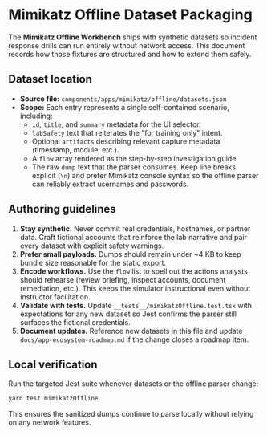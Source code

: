 # Mimikatz Offline Dataset Packaging

The **Mimikatz Offline Workbench** ships with synthetic datasets so incident response drills can run entirely without network
access. This document records how those fixtures are structured and how to extend them safely.

## Dataset location

- **Source file:** `components/apps/mimikatz/offline/datasets.json`
- **Scope:** Each entry represents a single self-contained scenario, including:
  - `id`, `title`, and `summary` metadata for the UI selector.
  - `labSafety` text that reiterates the "for training only" intent.
  - Optional `artifacts` describing relevant capture metadata (timestamp, module, etc.).
  - A `flow` array rendered as the step-by-step investigation guide.
  - The raw `dump` text that the parser consumes. Keep line breaks explicit (`\n`) and prefer Mimikatz console syntax so the
    offline parser can reliably extract usernames and passwords.

## Authoring guidelines

1. **Stay synthetic.** Never commit real credentials, hostnames, or partner data. Craft fictional accounts that reinforce the lab
   narrative and pair every dataset with explicit safety warnings.
2. **Prefer small payloads.** Dumps should remain under ~4 KB to keep bundle size reasonable for the static export.
3. **Encode workflows.** Use the `flow` list to spell out the actions analysts should rehearse (review briefing, inspect accounts,
   document remediation, etc.). This keeps the simulator instructional even without instructor facilitation.
4. **Validate with tests.** Update `__tests__/mimikatzOffline.test.tsx` with expectations for any new dataset so Jest confirms the
   parser still surfaces the fictional credentials.
5. **Document updates.** Reference new datasets in this file and update `docs/app-ecosystem-roadmap.md` if the change closes a
   roadmap item.

## Local verification

Run the targeted Jest suite whenever datasets or the offline parser change:

```bash
yarn test mimikatzOffline
```

This ensures the sanitized dumps continue to parse locally without relying on any network features.
